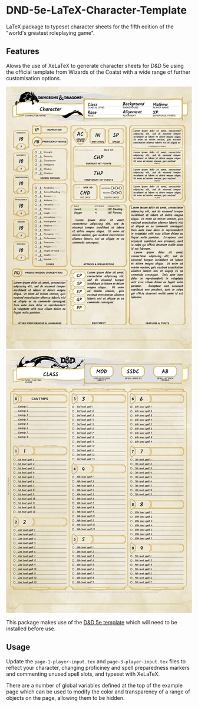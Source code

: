 # DND-5e-LaTeX-Character-Template
LaTeX package to typeset character sheets for the fifth edition of the "world's greatest roleplaying game".

## Features
Alows the use of XeLaTeX to generate character sheets for D&D 5e using the official template from Wizards of the Coatst with a wide range of further customisation options.

![Preview](example-sheet-1-preview.jpg)
![Preview](example-sheet-3-preview.jpg)

This package makes use of the [D&D 5e template](https://github.com/rpgtex/DND-5e-LaTeX-Template) which will need to be installed before use.

## Usage
Update the `page-1-player-input.tex` and `page-3-player-input.tex` files to reflect your character, changing proficiney and spell preparedness markers and commenting unused spell slots, and typeset with XeLaTeX.

There are a number of global variables defined at the top of the example page which can be used to modify the color and transparency of a range of objects on the page, allowing them to be hidden.
